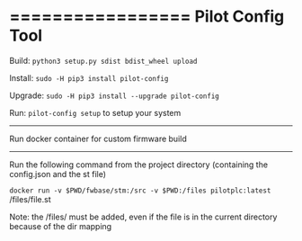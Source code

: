 =================
Pilot Config Tool
=================

Build:
`python3 setup.py sdist bdist_wheel upload`

Install:
`sudo -H pip3 install pilot-config`

Upgrade:
`sudo -H pip3 install --upgrade pilot-config`

Run:
`pilot-config setup`
to setup your system

**************************************************
Run docker container for custom firmware build
**************************************************

Run the following command from the project directory (containing the config.json and the st file)

`docker run -v $PWD/fwbase/stm:/src -v $PWD:/files pilotplc:latest` /files/file.st

Note: the /files/ must be added, even if the file is in the current directory because of the dir mapping